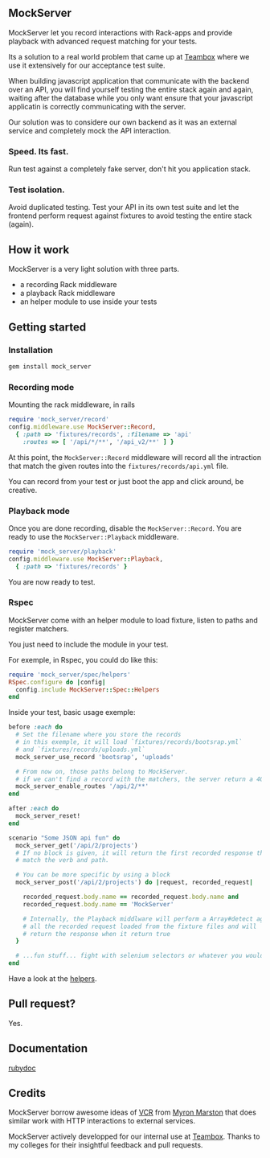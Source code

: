 MockServer
----------

MockServer let you record interactions with Rack-apps and provide playback with advanced request matching for your tests.

Its a solution to a real world problem that came up at [Teambox](http://teambox.com) where we use it extensively for our acceptance test suite.

When building javascript application that communicate with the backend over an API, you will find yourself testing the entire stack again and again, waiting after the database while you only want ensure that your javascript applicatin is correctly communicating with the server.

Our solution was to considere our own backend as it was an external service and completely mock the API interaction.

### Speed. Its fast.

Run test against a completely fake server, don't hit you application stack.

### Test isolation.

Avoid duplicated testing. Test your API in its own test suite and let the frontend perform request against fixtures to avoid testing the entire stack (again).

## How it work

MockServer is a very light solution with three parts.

* a recording Rack middleware
* a playback Rack middleware
* an helper module to use inside your tests

Getting started
---------------

### Installation

```bash
gem install mock_server
```

### Recording mode

Mounting the rack middleware, in rails

```ruby
require 'mock_server/record'
config.middleware.use MockServer::Record,
  { :path => 'fixtures/records', :filename => 'api'
    :routes => [ '/api/*/**', '/api_v2/**' ] }
```

At this point, the `MockServer::Record` middleware will record all the intraction that match the given routes into the `fixtures/records/api.yml` file.

You can record from your test or just boot the app and click around, be creative.

### Playback mode

Once you are done recording, disable the `MockServer::Record`. You are ready to use the `MockServer::Playback` middleware.

```ruby
require 'mock_server/playback'
config.middleware.use MockServer::Playback,
  { :path => 'fixtures/records' }
```

You are now ready to test.

### Rspec

MockServer come with an helper module to load fixture, listen to paths and register matchers.

You just need to include the module in your test.

For exemple, in Rspec, you could do like this:

```ruby
require 'mock_server/spec/helpers'
RSpec.configure do |config|
  config.include MockServer::Spec::Helpers
end
```

Inside your test, basic usage exemple:

```ruby
before :each do
  # Set the filename where you store the records
  # in this exemple, it will load `fixtures/records/bootsrap.yml`
  # and `fixtures/records/uploads.yml`
  mock_server_use_record 'bootsrap', 'uploads'

  # From now on, those paths belong to MockServer.
  # if we can't find a record with the matchers, the server return a 404 and populate the errors stack.
  mock_server_enable_routes '/api/2/**'
end

after :each do
  mock_server_reset!
end

scenario "Some JSON api fun" do
  mock_server_get('/api/2/projects')
  # If no block is given, it will return the first recorded response that
  # match the verb and path.

  # You can be more specific by using a block
  mock_server_post('/api/2/projects') do |request, recorded_request|

    recorded_request.body.name == recorded_request.body.name and
    recorded_request.body.name == 'MockServer'

    # Internally, the Playback middlware will perform a Array#detect against
    # all the recorded request loaded from the fixture files and will
    # return the response when it return true
  }

  # ...fun stuff... fight with selenium selectors or whatever you would normally do!
end
```

Have a look at the [helpers](http://rubydoc.info/github/unixcharles/mock_server/master/MockServer/Spec/Helpers).

## Pull request?

Yes.

## Documentation

[rubydoc](http://rubydoc.info/github/unixcharles/mock_server/master)

## Credits

MockServer borrow awesome ideas of [VCR](https://github.com/myronmarston/vcr) from [Myron Marston](https://github.com/myronmarston) that does similar work with HTTP interactions to external services.

MockServer actively developped for our internal use at [Teambox](http://teambox.com/). Thanks to my colleges for their insightful feedback and pull requests.